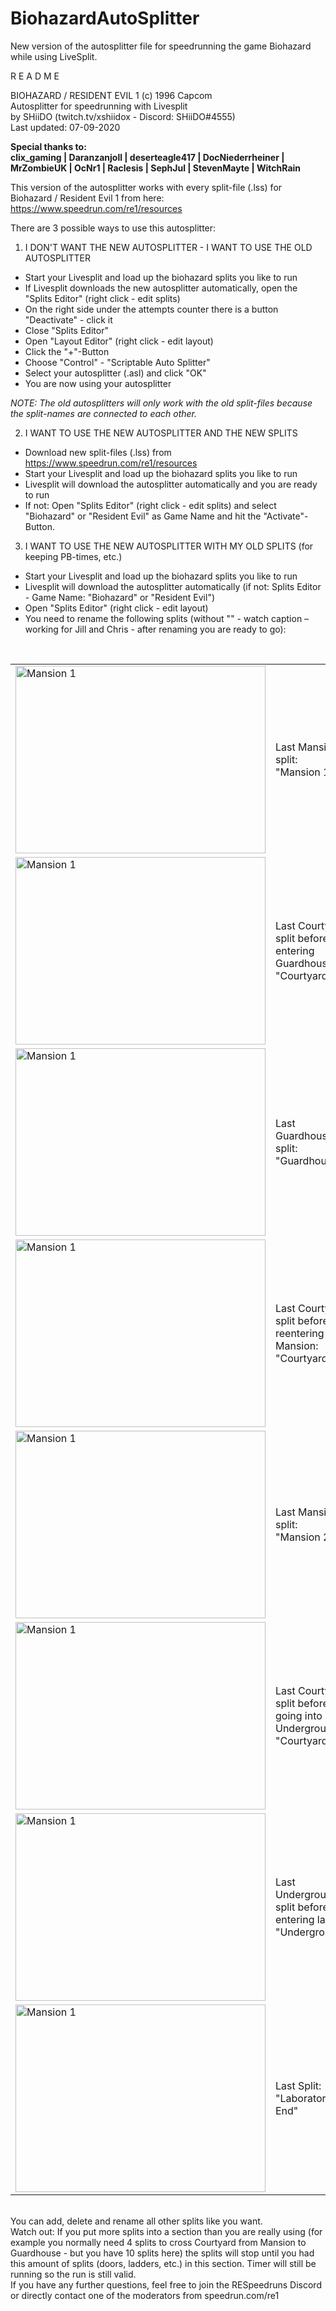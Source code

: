 # BiohazardAutoSplitter
New version of the autosplitter file for speedrunning the game Biohazard while using LiveSplit.

R E A D M E

BIOHAZARD / RESIDENT EVIL 1 (c) 1996 Capcom<br>
Autosplitter for speedrunning with Livesplit<br>
by SHiiDO (twitch.tv/xshiidox - Discord: SHiiDO#4555)<br>
Last updated: 07-09-2020<br>

<b>Special thanks to:<br>
clix_gaming | Daranzanjoll | deserteagle417 | DocNiederrheiner | MrZombieUK | OcNr1 | Raclesis | SephJul | StevenMayte | WitchRain</b>

This version of the autosplitter works with every split-file (.lss) for Biohazard / Resident Evil 1 from here: https://www.speedrun.com/re1/resources

There are 3 possible ways to use this autosplitter:

1. I DON'T WANT THE NEW AUTOSPLITTER - I WANT TO USE THE OLD AUTOSPLITTER
- Start your Livesplit and load up the biohazard splits you like to run
- If Livesplit downloads the new autosplitter automatically, open the "Splits Editor" (right click - edit splits)
- On the right side under the attempts counter there is a button "Deactivate" - click it
- Close "Splits Editor"
- Open "Layout Editor" (right click - edit layout)
- Click the "+"-Button
- Choose "Control" - "Scriptable Auto Splitter"
- Select your autosplitter (.asl) and click "OK"
- You are now using your autosplitter

<i>NOTE: The old autosplitters will only work with the old split-files because the split-names are connected to each other.</i>

2. I WANT TO USE THE NEW AUTOSPLITTER AND THE NEW SPLITS
- Download new split-files (.lss) from https://www.speedrun.com/re1/resources
- Start your Livesplit and load up the biohazard splits you like to run
- Livesplit will download the autosplitter automatically and you are ready to run
- If not: Open "Splits Editor" (right click - edit splits) and select "Biohazard" or "Resident Evil" as Game Name and hit the "Activate"-Button.

3. I WANT TO USE THE NEW AUTOSPLITTER WITH MY OLD SPLITS (for keeping PB-times, etc.)
- Start your Livesplit and load up the biohazard splits you like to run
- Livesplit will download the autosplitter automatically (if not: Splits Editor - Game Name: "Biohazard" or "Resident Evil")
- Open "Splits Editor" (right click - edit layout)
- You need to rename the following splits (without "" - watch caption – working for Jill and Chris - after renaming you are ready to go):
<br>
<table>
  <tr>
    <td><img src="https://i.imgur.com/3KjVXjp.png" alt="Mansion 1" width="400" height="300"></td>
    <td>Last Mansion 1 split: <br>"Mansion 1"</td>
  </tr>
  <tr>
    <td><img src="https://i.imgur.com/p2DC6k2.png" alt="Mansion 1" width="400" height="300"></td>
    <td>Last Courtyard split before entering Guardhouse: <br>"Courtyard 1"</td>
  </tr>
  <tr>
    <td><img src="https://i.imgur.com/WzsxSpF.png" alt="Mansion 1" width="400" height="300"></td>
    <td>Last Guardhouse split: <br>"Guardhouse"</td>
  </tr>
  <tr>
    <td><img src="https://i.imgur.com/OAOa34D.png" alt="Mansion 1" width="400" height="300"></td>
    <td>Last Courtyard split before reentering Mansion: <br>"Courtyard 2"</td>
  </tr>
  <tr>
    <td><img src="https://i.imgur.com/sivIxHM.png" alt="Mansion 1" width="400" height="300"></td>
    <td>Last Mansion 2 split: <br>"Mansion 2"</td>
  </tr>
  <tr>
    <td><img src="https://i.imgur.com/a1oT5Xn.png" alt="Mansion 1" width="400" height="300"></td>
    <td>Last Courtyard split before going into Underground: <br>"Courtyard 3"</td>
  </tr>
  <tr>
    <td><img src="https://i.imgur.com/zfFEJbF.png" alt="Mansion 1" width="400" height="300"></td>
    <td>Last Underground split before entering labs: <br>"Underground"</td>
  </tr>
  <tr>
    <td><img src="https://i.imgur.com/sjsgpSI.png" alt="Mansion 1" width="400" height="300"></td>
    <td>Last Split: <br>"Laboratory - End"</td>
  </tr>
</table>
<br>
You can add, delete and rename all other splits like you want.<br>
Watch out: If you put more splits into a section than you are really using (for example you normally need 4 splits to cross Courtyard from Mansion to Guardhouse - but you have 10 splits here) the splits will stop until you had this amount of splits (doors, ladders, etc.) in this section. Timer will still be running so the run is still valid.
<br>
If you have any further questions, feel free to join the RESpeedruns Discord or directly contact one of the moderators from speedrun.com/re1
